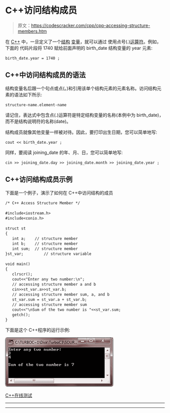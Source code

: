 # C++访问结构成员

> 原文：<https://codescracker.com/cpp/cpp-accessing-structure-members.htm>

在 [C++](/cpp/index.htm) 中，一旦定义了一个[结构](/cpp/cpp-data-structures.htm) [变量](/cpp/cpp-variables.htm)，就可以通过 使用点号(.)[运算符](/cpp/cpp-operators.htm)。例如，下面的 代码片段将 1740 赋给前面声明的 birth_date 结构变量的 year 元素:

```
birth_date.year = 1740 ;
```

## C++中访问结构成员的语法

结构变量名后跟一个句点或点(。)和引用该单个结构元素的元素名称。访问结构元素的语法如下所示:

```
structure-name.element-name
```

请记住，表达式中包含点(.)运算符是特定结构变量的名称(本例中为 birth_date)，而不是结构说明符的名称(date)。

结构成员就像其他变量一样被对待。因此，要打印出生日期，您可以简单地写:

```
cout << birth_date.year ;
```

同样，要阅读 joining_date 的年、月、日，您可以简单地写:

```
cin >> joining_date.day >> joining_date.month >> joining_date.year ;
```

## C++访问结构成员示例

下面是一个例子，演示了如何在 C++中访问结构的成员

```
/* C++ Access Structure Member */

#include<iostream.h>
#include<conio.h>

struct st
{
   int a;    // structure member
   int b;    // structure member
   int sum;  // structure member
}st_var;         // structure variable

void main()
{
   clrscr();
   cout<<"Enter any two number:\n";
   // accessing structure member a and b
   cin>>st_var.a>>st_var.b;
   // accessing structure member sum, a, and b
   st_var.sum = st_var.a + st_var.b;
   // accessing structure member sum
   cout<<"\nSum of the two number is "<<st_var.sum;
   getch();
}
```

下面是这个 C++程序的运行示例:

![c++ access structure member](img/59b319d0e7e0bbd8a8e9f197e156fb92.png)

[C++在线测试](/exam/showtest.php?subid=3)

* * *

* * *